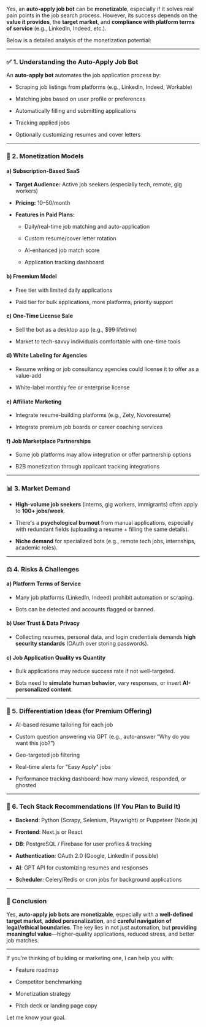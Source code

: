 Yes, an **auto-apply job bot** can be **monetizable**, especially if it solves real pain points in the job search process. However, its success depends on the **value it provides**, the **target market**, and **compliance with platform terms of service** (e.g., LinkedIn, Indeed, etc.).

Below is a detailed analysis of the monetization potential:

---

### ✅ 1. **Understanding the Auto-Apply Job Bot**

An **auto-apply bot** automates the job application process by:

- Scraping job listings from platforms (e.g., LinkedIn, Indeed, Workable)
    
- Matching jobs based on user profile or preferences
    
- Automatically filling and submitting applications
    
- Tracking applied jobs
    
- Optionally customizing resumes and cover letters
    

---

### 💸 2. **Monetization Models**

#### a) **Subscription-Based SaaS**

- **Target Audience:** Active job seekers (especially tech, remote, gig workers)
    
- **Pricing:** $10–$50/month
    
- **Features in Paid Plans:**
    
    - Daily/real-time job matching and auto-application
        
    - Custom resume/cover letter rotation
        
    - AI-enhanced job match score
        
    - Application tracking dashboard
        

#### b) **Freemium Model**

- Free tier with limited daily applications
    
- Paid tier for bulk applications, more platforms, priority support
    

#### c) **One-Time License Sale**

- Sell the bot as a desktop app (e.g., $99 lifetime)
    
- Market to tech-savvy individuals comfortable with one-time tools
    

#### d) **White Labeling for Agencies**

- Resume writing or job consultancy agencies could license it to offer as a value-add
    
- White-label monthly fee or enterprise license
    

#### e) **Affiliate Marketing**

- Integrate resume-building platforms (e.g., Zety, Novoresume)
    
- Integrate premium job boards or career coaching services
    

#### f) **Job Marketplace Partnerships**

- Some job platforms may allow integration or offer partnership options
    
- B2B monetization through applicant tracking integrations
    

---

### 📊 3. **Market Demand**

- **High-volume job seekers** (interns, gig workers, immigrants) often apply to **100+ jobs/week**.
    
- There's a **psychological burnout** from manual applications, especially with redundant fields (uploading a resume + filling the same details).
    
- **Niche demand** for specialized bots (e.g., remote tech jobs, internships, academic roles).
    

---

### ⚖️ 4. **Risks & Challenges**

#### a) **Platform Terms of Service**

- Many job platforms (LinkedIn, Indeed) prohibit automation or scraping.
    
- Bots can be detected and accounts flagged or banned.
    

#### b) **User Trust & Data Privacy**

- Collecting resumes, personal data, and login credentials demands **high security standards** (OAuth over storing passwords).
    

#### c) **Job Application Quality vs Quantity**

- Bulk applications may reduce success rate if not well-targeted.
    
- Bots need to **simulate human behavior**, vary responses, or insert **AI-personalized content**.
    

---

### 🚀 5. **Differentiation Ideas (for Premium Offering)**

- AI-based resume tailoring for each job
    
- Custom question answering via GPT (e.g., auto-answer “Why do you want this job?”)
    
- Geo-targeted job filtering
    
- Real-time alerts for "Easy Apply" jobs
    
- Performance tracking dashboard: how many viewed, responded, or ghosted
    

---

### 🔧 6. **Tech Stack Recommendations (If You Plan to Build It)**

- **Backend**: Python (Scrapy, Selenium, Playwright) or Puppeteer (Node.js)
    
- **Frontend**: Next.js or React
    
- **DB**: PostgreSQL / Firebase for user profiles & tracking
    
- **Authentication**: OAuth 2.0 (Google, LinkedIn if possible)
    
- **AI**: GPT API for customizing resumes and responses
    
- **Scheduler**: Celery/Redis or cron jobs for background applications
    

---

### 🏁 Conclusion

Yes, **auto-apply job bots are monetizable**, especially with a **well-defined target market**, **added personalization**, and **careful navigation of legal/ethical boundaries**. The key lies in not just automation, but **providing meaningful value**—higher-quality applications, reduced stress, and better job matches.

---

If you’re thinking of building or marketing one, I can help you with:

- Feature roadmap
    
- Competitor benchmarking
    
- Monetization strategy
    
- Pitch deck or landing page copy
    

Let me know your goal.